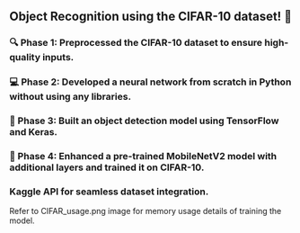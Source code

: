 
## Object Recognition using the CIFAR-10 dataset! 🌟

### 🔍 Phase 1: Preprocessed the CIFAR-10 dataset to ensure high-quality inputs.
### 💻 Phase 2: Developed a neural network from scratch in Python without using any libraries.
### 🔧 Phase 3: Built an object detection model using TensorFlow and Keras.
### 🚀 Phase 4: Enhanced a pre-trained MobileNetV2 model with additional layers and trained it on CIFAR-10.
### Kaggle API for seamless dataset integration.

Refer to CIFAR_usage.png image for memory usage details of training the model.
